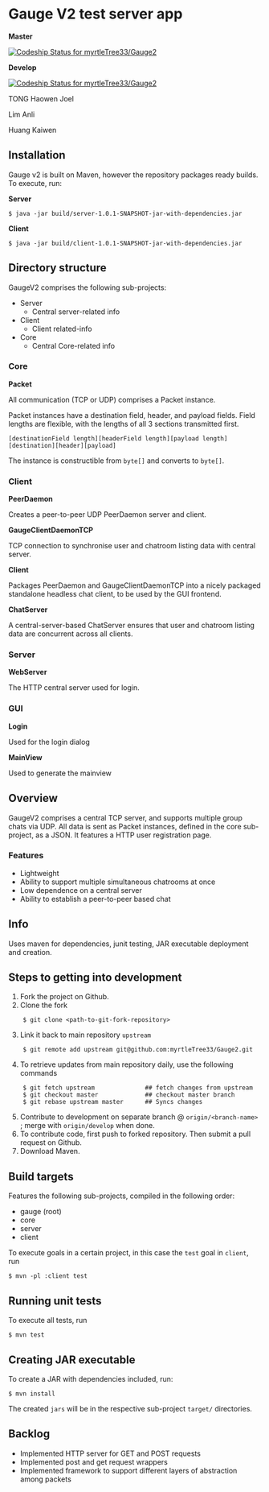 Gauge V2 test server app
=============================

**Master**

[ ![Codeship Status for myrtleTree33/Gauge2](https://codeship.com/projects/416f6d60-bf4b-0132-3732-360c0bcd4f13/status?branch=master)](https://codeship.com/projects/72921)

**Develop**

[ ![Codeship Status for myrtleTree33/Gauge2](https://codeship.com/projects/416f6d60-bf4b-0132-3732-360c0bcd4f13/status?branch=develop)](https://codeship.com/projects/72921)

TONG Haowen Joel

Lim Anli

Huang Kaiwen


## Installation

Gauge v2 is built on Maven, however the repository packages ready builds.  To execute, run:


**Server**

    $ java -jar build/server-1.0.1-SNAPSHOT-jar-with-dependencies.jar

**Client**

    $ java -jar build/client-1.0.1-SNAPSHOT-jar-with-dependencies.jar
    
    
## Directory structure

GaugeV2 comprises the following sub-projects:

- Server
  - Central server-related info
- Client
  - Client related-info
- Core
  - Central Core-related info
  
### Core
  
**Packet**

All communication (TCP or UDP) comprises a Packet instance.

Packet instances have a destination field, header, and payload fields.  Field lengths are
flexible, with the lengths of all 3 sections transmitted first.

    [destinationField length][headerField length][payload length][destination][header][payload]
    
The instance is constructible from `byte[]` and converts to `byte[]`.


### Client

**PeerDaemon**

Creates a peer-to-peer UDP PeerDaemon server and client.

**GaugeClientDaemonTCP**

TCP connection to synchronise user and chatroom listing data with central server.

**Client**

Packages PeerDaemon and GaugeClientDaemonTCP into a nicely packaged standalone headless
chat client, to be used by the GUI frontend.

**ChatServer**

A central-server-based ChatServer ensures that user and chatroom listing data are concurrent across
all clients.


### Server

**WebServer**

The HTTP central server used for login.


### GUI

**Login**

Used for the login dialog

**MainView**

Used to generate the mainview


  
## Overview

GaugeV2 comprises a central TCP server, and supports multiple group chats via UDP.  All data is sent 
as Packet instances, defined in the core sub-project, as a JSON.  It features a HTTP user registration page.


### Features

- Lightweight
- Ability to support multiple simultaneous chatrooms at once
- Low dependence on a central server
- Ability to establish a peer-to-peer based chat


## Info

Uses maven for dependencies, junit testing, JAR executable deployment and creation.


## Steps to getting into development

1. Fork the project on Github.
2. Clone the fork

```
    $ git clone <path-to-git-fork-repository>
```

3. Link it back to main repository `upstream`

```
    $ git remote add upstream git@github.com:myrtleTree33/Gauge2.git
```
    
    
4. To retrieve updates from main repository daily, use the following commands


```
    $ git fetch upstream              ## fetch changes from upstream
    $ git checkout master             ## checkout master branch
    $ git rebase upstream master      ## Syncs changes
```
   
    
5. Contribute to development on separate branch @ `origin/<branch-name>` ; merge with `origin/develop` when done.
6. To contribute code, first push to forked repository.  Then submit a pull request on Github.
7. Download Maven.


## Build targets

Features the following sub-projects, compiled in the following order:

- gauge (root)
- core
- server
- client

To execute goals in a certain project, in this case the `test` goal in `client`, run

    $ mvn -pl :client test


## Running unit tests

To execute all tests, run

    $ mvn test
    
    
## Creating JAR executable

To create a JAR with dependencies included, run:

    $ mvn install

The created `jars` will be in the respective sub-project `target/` directories.


## Backlog

- Implemented HTTP server for GET and POST requests
- Implemented post and get request wrappers
- Implemented framework to support different layers of abstraction among packets
    


